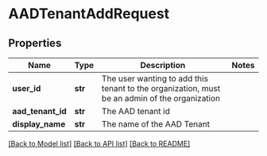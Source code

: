 # AADTenantAddRequest

## Properties
Name | Type | Description | Notes
------------ | ------------- | ------------- | -------------
**user_id** | **str** | The user wanting to add this tenant to the organization, must be an admin of the organization | 
**aad_tenant_id** | **str** | The AAD tenant id | 
**display_name** | **str** | The name of the AAD Tenant | 

[[Back to Model list]](../README.md#documentation-for-models) [[Back to API list]](../README.md#documentation-for-api-endpoints) [[Back to README]](../README.md)

